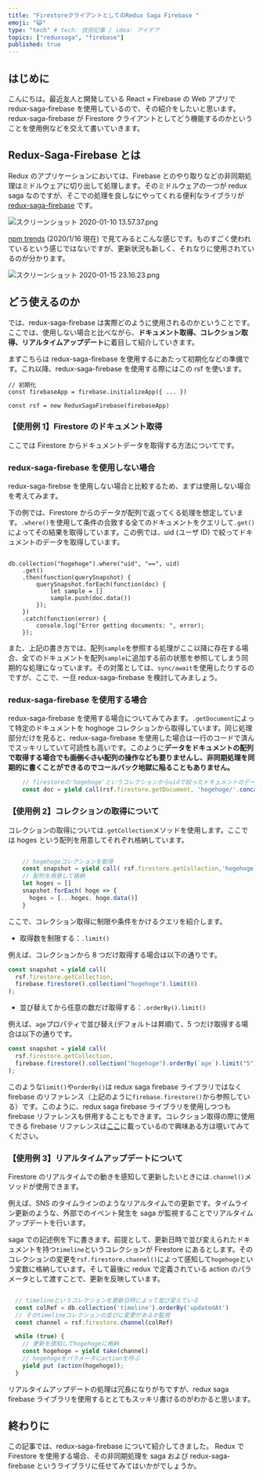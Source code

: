 ```yaml
---
title: "FirestoreクライアントとしてのRedux Saga Firebase "
emoji: "😺"
type: "tech" # tech: 技術記事 / idea: アイデア
topics: ["reduxsaga", "firebase"]
published: true
---
```


## はじめに

こんにちは。最近友人と開発している React × Firebase の Web アプリで redux-saga-firebase を使用しているので、その紹介をしたいと思います。redux-saga-firebase が Firestore クライアントとしてどう機能するのかということを使用例などを交えて書いていきます。

## Redux-Saga-Firebase とは

Redux のアプリケーションにおいては、Firebase とのやり取りなどの非同期処理はミドルウェアに切り出して処理します。そのミドルウェアの一つが redux saga なのですが、そこでの処理を良しなにやってくれる便利なライブラリが [redux-saga-firebase](https://redux-saga-firebase.js.org/reference/dev/firestore) です。

![スクリーンショット 2020-01-10 13.57.37.png](https://qiita-image-store.s3.ap-northeast-1.amazonaws.com/0/255852/eb80512e-b675-00ee-4edf-269db1a6a718.png)

[npm trends](https://www.npmtrends.com/redux-saga-firebase) (2020/1/16 現在) で見てみるとこんな感じです。ものすごく使われているという感じではないですが、更新状況も新しく、それなりに使用されているのが分かります。

![スクリーンショット 2020-01-15 23.16.23.png](https://qiita-image-store.s3.ap-northeast-1.amazonaws.com/0/255852/0163eba5-4434-32f1-46a8-495d36532d95.png)

## どう使えるのか

では、redux-saga-firebase は実際どのように使用されるのかということです。ここでは、使用しない場合と比べながら、**ドキュメント取得、コレクション取得、リアルタイムアップデート**に着目して紹介していきます。

まずこちらは redux-saga-firebase を使用するにあたって初期化などの準備です。これ以降、redux-saga-firebase を使用する際にはこの rsf を使います。

```typescript:
// 初期化
const firebaseApp = firebase.initializeApp({ ... })

const rsf = new ReduxSagaFirebase(firebaseApp)
```

### 【使用例 1】Firestore のドキュメント取得

ここでは Firestore からドキュメントデータを取得する方法についてです。

### redux-saga-firebase を使用しない場合

redux-saga-firebse を使用しない場合と比較するため、まずは使用しない場合を考えてみます。

下の例では、Firestore からのデータが配列で返ってくる処理を想定しています。`.where()`を使用して条件の合致する全てのドキュメントをクエリして`.get()`によってその結果を取得しています。この例では、uid (ユーザ ID) で絞ってドキュメントのデータを取得しています。

```typescript:

db.collection("hogehoge").where("uid", "==", uid)
    .get()
    .then(function(querySnapshot) {
        querySnapshot.forEach(function(doc) {
            let sample = []
            sample.push(doc.data())
        });
    })
    .catch(function(error) {
        console.log("Error getting documents: ", error);
    });
```

また、上記の書き方では、配列`sample`を参照する処理がここ以降に存在する場合、全てのドキュメントを配列`sample`に追加する前の状態を参照してしまう同期的な処理になっています。その対策としては、`sync/await`を使用したりするのですが、ここで、一旦 redux-saga-firebase を検討してみましょう。

### redux-saga-firebase を使用する場合

redux-saga-firebase を使用する場合についてみてみます。`.getDocument`によって特定のドキュメントを hoghoge コレクションから取得しています。同じ処理部分だけを見ると、redux-saga-firebase を使用した場合は一行のコードで済んでスッキリしていて可読性も高いです。このように**データをドキュメントの配列で取得する場合でも~~面倒くさい~~配列の操作なども要りませんし、非同期処理を同期的に書くことができるのでコールバック地獄に陥ることもありません。**

```typescript:sagas/hogehoge.ts
    // firestoreの'hogehoge'というコレクションからuidで絞ったドキュメントのデータを取得する
    const doc = yield call(rsf.firestore.getDocument, 'hogehoge/'.concat(uid))

```

### 【使用例 2】コレクションの取得について

コレクションの取得については`.getCollection`メソッドを使用します。ここでは hoges という配列を用意してそれぞれ格納しています。

```typescript:sagas/hoghoge.ts

    // hogehogeコレクションを取得
    const snapshot = yield call( rsf.firestore.getCollection,'hogehoge')
    // 配列を用意して格納
    let hoges = []
    snapshot.forEach( hoge => {
      hoges = [...hoges, hoge.data()]
    }
```

ここで、コレクション取得に制限や条件をかけるクエリを紹介します。

- 取得数を制限する：`.limit()`

例えば、コレクションから 8 つだけ取得する場合は以下の通りです。

```typescript
const snapshot = yield call(
  rsf.firestore.getCollection,
  firebase.firestore().collection("hogehoge").limit(8)
);
```

- 並び替えてから任意の数だけ取得する：`.orderBy().limit()`

例えば、`age`プロパティで並び替え(デフォルトは昇順)て、5 つだけ取得する場合は以下の通りです。

```typescript
const snapshot = yield call(
  rsf.firestore.getCollection,
  firebase.firestore().collection("hogehoge").orderBy(`age`).limit("5")
);
```

このような`limit()`や`orderBy()`は redux saga firebase ライブラリではなく firebase のリファレンス（上記のように`firebase.firestore()`から参照している）です。このように、redux saga firebase ライブラリを使用しつつも firebase リファレンスも併用することもできます。コレクション取得の際に使用できる firebase リファレンスは[ここ](https://firebase.google.com/docs/reference/js/firebase.firestore.CollectionReference)に載っているので興味ある方は覗いてみてください。

### 【使用例 3】リアルタイムアップデートについて

Firestore のリアルタイムでの動きを感知して更新したいときには`.channel()`メソッドが使用できます。

例えば、SNS のタイムラインのようなリアルタイムでの更新です。タイムライン更新のような、外部でのイベント発生を saga が監視することでリアルタイムアップデートを行います。

saga での記述例を下に書きます。前提として、更新日時で並び変えられたドキュメントを持つ`timeline`というコレクションが Firestore にあるとします。そのコレクションの変更を`rsf.firestore.channel()`によって感知して`hogehoge`という変数に格納しています。そして最後に redux で定義されている action のパラメータとして渡すことで、更新を反映しています。

```typescript:saga/timeline.ts

  // timelineというコレクションを更新日時によって並び変えている
  const colRef = db.collection('timeline').orderBy('updatedAt')
  // そのtimelineコレクションの並びに変更があるか監視
  const channel = rsf.firestore.channel(colRef)

  while (true) {
    // 更新を感知してhogehogeに格納
    const hogehoge = yield take(channel)
    // hogehogeをパラメータにactionを呼ぶ
    yield put (action(hogehoge));
  }
```

リアルタイムアップデートの処理は冗長になりがちですが、redux saga firebase ライブラリを使用するととてもスッキリ書けるのがわかると思います。

## 終わりに

この記事では、redux-saga-firebase について紹介してきました。
Redux で Firestore を使用する場合、その非同期処理を saga および redux-saga-firebase というライブラリに任せてみてはいかがでしょうか。
